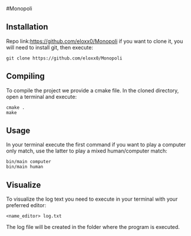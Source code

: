 #Monopoli
## Installation
Repo link:https://github.com/eloxx0/Monopoli if you want to clone it, you will need to install git, then execute:
```
git clone https://github.com/eloxx0/Monopoli 
```
## Compiling
To compile the project we provide a cmake file. In the cloned directory, open a terminal and execute:
```
cmake .
make
```
## Usage
In your terminal execute the first command if you want to play a computer only match, use the latter to play a mixed human/computer match:
```
bin/main computer
bin/main human
```
## Visualize
To visualize the log text you need to execute in your terminal with your preferred editor:
```
<name_editor> log.txt
```
The log file will be created in the folder where the program is executed.
